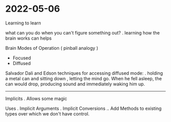 # 2022-05-06

Learning to learn

what can you do when you can't figure something out?
    . learning how the brain works can helps

Brain Modes of Operation ( pinball analogy )

* Focused
* Diffused

Salvador Dali and Edson techniques for accessing diffused mode:
    . holding a metal can and sitting down , letting the mind go. When he fell asleep, the can would drop, producing sound and immediately waking him up.


___

Implicits
    . Allows some magic 

Uses
    . Implicit Arguments
    . Implicit Conversions
        .. Add Methods to existing types over which we don't have control.
    